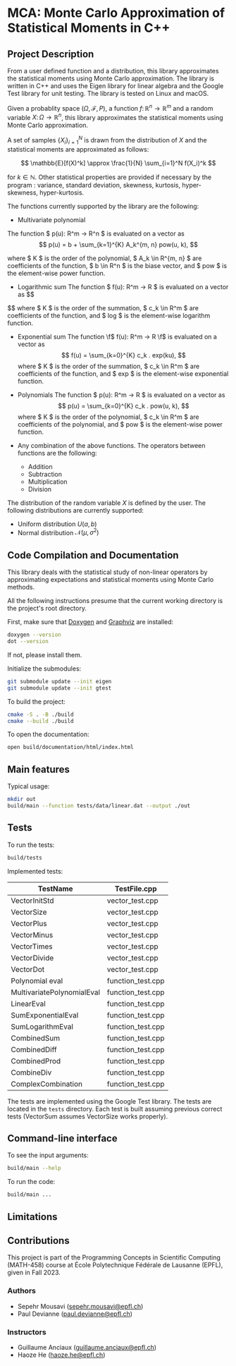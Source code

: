 # MCA: Monte Carlo Approximation of Statistical Moments in C++

## Project Description

From a user defined function and a distribution, this library approximates the statistical moments using Monte Carlo approximation. The library is written in C++ and uses the Eigen library for linear algebra and the Google Test library for unit testing. The library is tested on Linux and macOS.

Given a probablity space $(\Omega, \mathcal{F}, P)$, a function $f \colon \mathbb{R}^n \to \mathbb{R}^m$ and a random variable $X \colon \Omega \to \mathbb{R}^n$, this library approximates the statistical moments using Monte Carlo approximation. 

A set of samples $\{X_i\}_{i=1}^N$ is drawn from the distribution of $X$ and the statistical moments are approximated as follows:

$$
    \mathbb{E}[f(X)^k] \approx \frac{1}{N} \sum_{i=1}^N f(X_i)^k
$$

for $k \in \mathbb{N}$. Other statistical properties are provided if necessary by the program : variance, standard deviation, skewness, kurtosis, hyper-skewness, hyper-kurtosis.

The functions currently supported by the library are the following:

- Multivariate polynomial

 The function $ p(u): R^m -> R^n $ is evaluated on a vector as
$$
    p(u) = b + \sum_{k=1}^{K} A_k^{m, n} pow(u, k),
$$

 where $ K $ is the order of the polynomial,
 $ A_k \in R^{m, n} $ are coefficients of the function,
 $ b \in R^n $ is the biase vector,
 and $ pow $ is the element-wise power function.

- Logarithmic sum
 The function $ f(u): R^m -> R $ is evaluated on a vector as
$$
    
$$
 where $ K $ is the order of the summation, $ c_k \in R^m $ are coefficients of the function, and $ log $ is the element-wise logarithm function.

 - Exponential sum
 The function \f$ f(u): R^m -> R \f$ is evaluated on a vector as
 $$
     f(u) = \sum_{k=0}^{K} c_k . exp(ku),
$$
  where $ K $ is the order of the summation,
  $ c_k \in R^m $ are coefficients of the function,
  and $ exp $ is the element-wise exponential function.
 
 - Polynomials
 The function $ p(u): R^m -> R $ is evaluated on a vector as
$$
   p(u) = \sum_{k=0}^{K} c_k . pow(u, k),
$$
 where $ K $ is the order of the polynomial,
 $ c_k \in R^m $ are coefficients of the polynomial,
 and $ pow $ is the element-wise power function.

 - Any combination of the above functions. The operators between functions are the following:
   - Addition
   - Subtraction
   - Multiplication
   - Division

The distribution of the random variable $X$ is defined by the user. The following distributions are currently supported:

- Uniform distribution $U(a, b)$
- Normal distribution $\mathcal{N}(\mu, \sigma^2)$


## Code Compilation and Documentation

This library deals with the statistical study of non-linear operators by approximating expectations and statistical moments using Monte Carlo methods.

All the following instructions presume that the current working directory is the project's root directory.

First, make sure that [Doxygen](https://www.doxygen.nl/manual/install.html) and [Graphviz](https://graphviz.org/download/) are installed:
```bash
doxygen --version
dot --version
```
If not, please install them.

Initialize the submodules:
```bash
git submodule update --init eigen
git submodule update --init gtest
```

To build the project:
```bash
cmake -S . -B ./build
cmake --build ./build
```

To open the documentation:
```bash
open build/documentation/html/index.html
```

## Main features

Typical usage:
```bash
mkdir out
build/main --function tests/data/linear.dat --output ./out
```

## Tests

To run the tests:
```bash
build/tests
```

Implemented tests:

| TestName    | TestFile.cpp |
| -------- | ------- |
| VectorInitStd  | vector_test.cpp    |
| VectorSize | vector_test.cpp    |
| VectorPlus  | vector_test.cpp    |
| VectorMinus  | vector_test.cpp    |
| VectorTimes  | vector_test.cpp    |
| VectorDivide  | vector_test.cpp    |
| VectorDot  | vector_test.cpp    |
| Polynomial eval  | function_test.cpp    |
| MultivariatePolynomialEval  | function_test.cpp    |
| LinearEval  | function_test.cpp    |
| SumExponentialEval  | function_test.cpp    |
| SumLogarithmEval  | function_test.cpp    |
| CombinedSum  | function_test.cpp    |
| CombinedDiff  | function_test.cpp    |
| CombinedProd  | function_test.cpp    |
| CombineDiv  | function_test.cpp    |
| ComplexCombination  | function_test.cpp    |

The tests are implemented using the Google Test library. The tests are located in the `tests` directory. Each test is built assuming previous correct tests (VectorSum assumes VectorSize works properly).

## Command-line interface

<!-- TODO: A table with the input arguments + descriptions -->

To see the input arguments:
```bash
build/main --help
```

To run the code:
```bash
build/main ...
```

## Limitations

<!-- TODO: Limitations, TODOs, perspectives, etc. -->

## Contributions

This project is part of the Programming Concepts in Scientific Computing (MATH-458) course at École Polytechnique Fédérale de Lausanne (EPFL), given in Fall 2023.

### Authors

- Sepehr Mousavi ([sepehr.mousavi@epfl.ch](mailto:sepehr.mousavi@epfl.ch))
- Paul Devianne ([paul.devianne@epfl.ch](mailto:paul.devianne@epfl.ch))

### Instructors

- Guillaume Anciaux ([guillaume.anciaux@epfl.ch](mailto:guillaume.anciaux@epfl.ch))
- Haoze He ([haoze.he@epfl.ch](mailto:haoze.he@epfl.ch))

